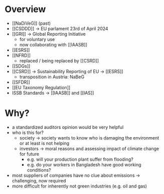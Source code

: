 # Overview
- [[NaDiVeG]] (past)
- [[CSDDD]] -> EU parlament 23rd of April 2024
- [[GRI]] -> Global Reporting Initiative
	- for voluntary use
	- now collaborating with [[IAASB]]
- [[ESRS]]
- [[NFRD]]
	- replaced / being replaced by [[CSRD]]
- [[SDGs]]
- [[CSRD]] -> Sustainability Reporting of EU -> [[ESRS]]
	- transposition in Austria: NaBeG
- [[SFDR]]
- [[EU Taxonomy Regulation]]
- ISSB Standards -> [[IAASB]] and [[IAS]]

# Why?
- a standardized auditors opinion would be very helpful
- who is this for?
	- society -> society wants to know who is damaging the environment or at least is not helping
	- investors -> moral reasons and assessing impact of climate change for future
		- e.g. will your production plant suffer from flooding?
		- e.g. do your workers in Bangladesh have good working conditions?
- most suppliers of companies have no clue about emissions -> challenging, now required
- more difficult for inherently not green industries (e.g. oil and gas)